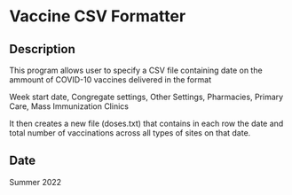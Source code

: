 # Vaccine CSV Formatter

## Description

This program allows user to specify a CSV file containing date on the ammount of COVID-10 vaccines delivered in the format

Week start date, Congregate settings, Other Settings, Pharmacies, Primary Care, Mass Immunization Clinics

It then creates a new file (doses.txt) that contains in each row the date and total number of vaccinations across all types of sites on that date.

## Date

Summer 2022
